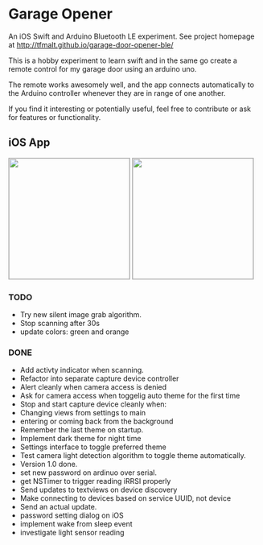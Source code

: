 
# Garage Opener

An iOS Swift and Arduino Bluetooth LE experiment.
See project homepage at http://tfmalt.github.io/garage-door-opener-ble/

This is a hobby experiment to learn swift and in the same go create a 
remote control for my garage door using an arduino uno.

The remote works awesomely well, and the app connects automatically to 
the Arduino controller whenever they are in range of one another. 

If you find it interesting or potentially useful, feel free to 
contribute or ask for features or functionality.

## iOS App
<img style="border: 1px solid #aaa" width="240px" src="http://tfmalt.github.io/garage-door-opener-ble/images/ios_scanning.jpg">
<img style="border: 1px solid #aaa" width="240px" src="http://tfmalt.github.io/garage-door-opener-ble/images/ios_settings.jpg">

### TODO
* Try new silent image grab algorithm.
* Stop scanning after 30s
* update colors: green and orange

### DONE
* Add activty indicator when scanning.
* Refactor into separate capture device controller
* Alert cleanly when camera access is denied
* Ask for camera access when toggelig auto theme for the first time
* Stop and start capture device cleanly when:
* Changing views from settings to main
* entering or coming back from the background
* Remember the last theme on startup.
* Implement dark theme for night time
* Settings interface to toggle preferred theme
* Test camera light detection algorithm to toggle theme automatically.
* Version 1.0 done.
* set new password on ardinuo over serial.
* get NSTimer to trigger reading iRRSI properly
* Send updates to textviews on device discovery
* Make connecting to devices based on service UUID, not device
* Send an actual update.
* password setting dialog on iOS 
* implement wake from sleep event
* investigate light sensor reading
